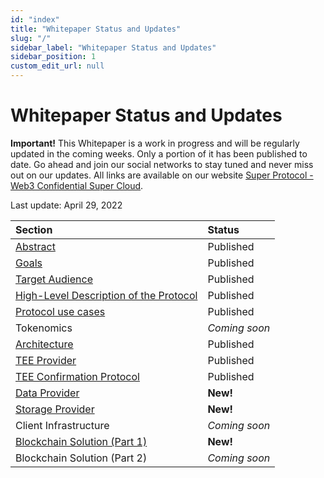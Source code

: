 ```yaml
---
id: "index"
title: "Whitepaper Status and Updates"
slug: "/"
sidebar_label: "Whitepaper Status and Updates"
sidebar_position: 1
custom_edit_url: null
---
```

# Whitepaper Status and Updates
**Important!** This Whitepaper is a work in progress and will be regularly updated in the coming weeks.  Only a portion of it has been published to date. Go ahead and join our social networks to stay tuned and never miss out on our updates. All links are available on our website [Super Protocol - Web3 Confidential Super Cloud](https://superprotocol.com/).

Last update: April 29, 2022

|**Section**|**Status**|
| :- | :- |
|[Abstract](/abstract)|Published|
|[Goals](/goals)|Published|
|[Target Audience](/target-audience)|Published|
|[High-Level Description of the Protocol](/high-level-description)|Published|
|[Protocol use cases](/use-cases)|Published|
|Tokenomics|*Coming soon*|
|[Architecture](/architecture)|Published|
|[TEE Provider](/tee-provider)|Published|
|[TEE Confirmation Protocol](/tee-confirmation-protocol)|Published|
|[Data Provider](/data-provider)|**New!**|
|[Storage Provider](/storage-provider)|**New!**|
|Client Infrastructure|*Coming soon*|
|[Blockchain Solution (Part 1)](/blockchain-solution)|**New!**|
|Blockchain Solution (Part 2)|*Coming soon*|